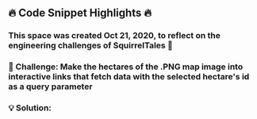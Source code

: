 ## :fire: Code Snippet Highlights :fire:

### This space was created Oct 21, 2020, to reflect on the engineering challenges of SquirrelTales :memo:

### :triangular_flag_on_post: Challenge: Make the hectares of the .PNG map image into interactive links that fetch data with the selected hectare's id as a query parameter

### :bulb: Solution:

